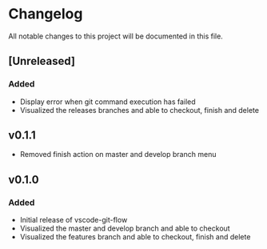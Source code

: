 # Changelog
All notable changes to this project will be documented in this file.

## [Unreleased]
### Added
- Display error when git command execution has failed
- Visualized the releases branches and able to checkout, finish and delete

## v0.1.1
- Removed finish action on master and develop branch menu

## v0.1.0
### Added
- Initial release of vscode-git-flow
- Visualized the master and develop branch and able to checkout
- Visualized the features branch and able to checkout, finish and delete
